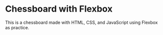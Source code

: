 # Chessboard with Flexbox

This is a chessboard made with HTML, CSS, and JavaScript using Flexbox as practice.
